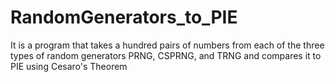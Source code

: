 # RandomGenerators_to_PIE
It is a program that takes a hundred pairs of numbers from each of the three types of random generators PRNG, CSPRNG, and TRNG and compares it to PIE using Cesaro's Theorem
